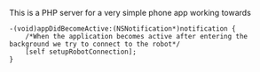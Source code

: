 This is a PHP server for a very simple phone app working towards

<pre><code>-(void)appDidBecomeActive:(NSNotification*)notification {
    /*When the application becomes active after entering the background we try to connect to the robot*/
    [self setupRobotConnection];
}
</code></pre>

